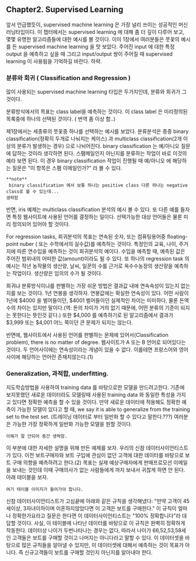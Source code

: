 ## Chapter2. Supervised Learning

앞서 언급했듯이, supervised machine learning 은 가장 널리 쓰이는 성공적인 머신러닝타입이다. 이 챕터에서는 supervised learning 에 대해 좀 더 깊이 다루어 보고, 몇몇 유명한 알고리즘들에 대한 예시를 볼 것이다. 이미 1장에서 여러분들은 붓꽃의 예시를 든 supervised machine learning 을 맛 보았다. 주어진 input 에 대한 특정 output 을 예측하고 싶을 때 그리고 input/output 쌍이 주어질 때 supervised learning 이 사용됨을 기억하길 바란다. 하략.



### 분류와 회귀 ( Classification and Regression )

많이 사용되는 supervised machine learning 타입은 두가지인데, 분류와 회귀가 그것이다.

분류방식에서의 목표는 class label을 예측하는 것이다. 이 class label 은 미리정의된 목록중에 하나의 선택된 것이다. ( 번역 좀 이상
함..)

제1장에서는 세종류의 붓꽃중 하나를 선택하는 예시를 보았다. 분류분석은 종종 binary classification(정확히 두개로 나눠지는 케이스) 과 multiclass classification(2개 이상의 분류가 발생하는 경우) 으로 나뉘어진다.  binary classification 는 예/아니오 질문에 답하는 것이라 생각하면 된다. 스팸메일인지 아닌지를 분류하는 작업이 바로 이것의 예라 보면 된다. 이 경우  binary classification 작업이 진행될 때 예/아니오 에 해당하는 질문은 "이 항목은 스팸 이메일인가?" 라 볼 수 있다.


```
**note**
 binary classification 에서 보통 하나는 positive class 다른 하나는 negative class로 볼 수 있는데...
생략함
```

반면, iris 예제는 multiclass classification 분석의 예시 볼 수 있다. 또 다른 예를 들자면 특정 웹사이트에 사용된 언어를 결정하는 일이다. 선택가능한 대상 언어들은 물론 미리 정의되어 있어야 할 것이다.

For regression tasks, 회귀분석의 목표는 연속된 숫자, 또는 컴퓨팅용어중 floating-point nuber ( 또는 수학에서의 실수값)를 예측하는 것이다. 특정인의 교육, 나이, 주거지에 따른 연수입을 예측하는 것이 회귀분석의 예이다. 수입을 예측할 때, 예측된 값은 주어진 범위내의 어떠한 값(amount)이라도 될 수 있다.  또 하나의 regression task 의 예시는 작년 농작물의 생산량, 날씨, 일꾼의 수를 근거로 옥수수농장의 생산량을 예측하는 작업이다. 생산량은 임의의 수가 될 것이다.

회귀냐 분류방식이냐를 판별하는 가장 쉬운 방법은 결과값 내에 연속속성이 있는지 없는지를 보는 것이다. 1년 연봉을 생각하자. 연봉값에는 확실한 연속성이 있다. 어떤 사람이 1년에 $4000 을 벌어들이던, $4001 벌어들이던 실제적인 차이는 미미하다, 물론 돈액수의 차이는 있지만 말이다.(역: 돈의 차이가 거의 없기 때문에, 어떤 분류의 기준이 되지는 못한다는 뜻인것 같다.) 또한 $4,000 를 예측하기로 된 알고리즘에서 결과가 $3,999 또는 $4,001 어느 쪽이던 큰 문제가 되지는 않는다.

반면에, 웹사이트에서 사용된 언어를 판별하는 문제에 있어서(Classification problem), there is no matter of degree. 웹사이트가 A 또는 B 언어로 되어있다는 것이다. 두 언어사이에는 연속성이라는 개념이 있을 수 없다. 이를테면 프랑스어와 영어사이에 해당하는 언어란 존재치않는다.(1)

### Generalization, 과적합, underfitting.
지도학습방법을 사용하여 training data 를 바탕으로한 모델을 만드려고한다. 기존에 보지못했던 새로운 데이터라도 모델링때 사용된 training data 와 동일한 특성을 가지고 있다면 정확한 예측을 할 수 있을 것이다. 만약 새로운 데이터에 적용해도 정확한 예측이 가능한 모델이 있다고 할 때, we say it is able to generalize from the training set to the test set. (트레이닝 데이터로 부터 일반화 할 수 있다고 말한다.???) 여러분은 가능한 가장 정확하게 일반화 가능한 모델을 원할 것이다. 

`이해가 잘 안되어 중간 생략함.`

이 부분에 대한 자세한 설명을 위해 만든 예제를 보자. 우리의 신참 데이터사이언티스트가 있다. 이전 보트구매자와 보트 구입에 관심이 없던 고객에 대한 데이터를 바탕으로 보트 구매 의향을 예측하려고 한다.(2) 목표는 실제 예상구매자에게 판매프로모션 이메일을 보내는 것인데 이때 구매의사가 없는 사람들에게 까지 보내서 귀찮게 하면 안 된다.
아래 테이블을 보자.

```
여기 테이블 이미지가 들어가야 합니다.
```

신참 데이터사이언티스트가 고심끝에 아래와 같은 규칙을 생각해냈다: "만약 고객이 45세이상, 3자녀이하이며 이혼하지않았다면 이 고객은 보트를 구매한다." 이 규칙이 얼마나 정확한가요라고 질문은 한다면 이 데이터사이언티스트는 "100% 정확합니다"라 대답할 것이다. 사실, 이 테이블에 나타난 데이터를 바탕으로 이 규칙은 완벽히 정확하게 작동한다. 데이터상 나이가 두번나타나는 경우는 없다, 따라서 나이가 66,52,53,58세인 고객들은 보트를 구매할 것이고 나머지는 아니다라고 말할 수 있다.
이 데이터셋을 바탕으로 많은 규칙들을 알아낼 수 있지만, 이 데이터셋에 대해서 예측하는 것이 목표가 아니다. 즉 신규고객들이 보트를 구매할 것인지 아닌지를 알아내야 한다.


